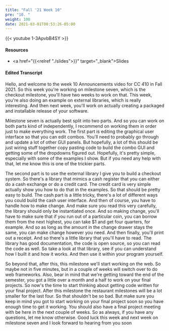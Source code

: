 ```yaml
---
title: "Fall '21 Week 10"
pre: "10. "
weight: 100
date: 2021-03-01T00:53:26-05:00
---
```


{{< youtube 1-3ApvbB4SY >}}

#### Resources

* <a href="{{<relref "./slides">}}" target="_blank">Slides</a>

#### Edited Transcript

Hello, and welcome to the week 10 Announcements video for CC 410 in Fall 2021. So this week you're working on milestone seven, which is the checkout milestone, you'll have two weeks to work on that. This week, you're also doing an example on external libraries, which is really interesting. And then next week, you'll work on actually creating a packaged and installable release of your software. 

Milestone seven is actually best split into two parts. And so you can work on both parts kind of independently, I recommend on working them in order just to make everything work. The first part is editing the graphical user interface so that you can edit combos. You'll need to probably go through and update a lot of other GUI panels. But hopefully, a lot of this should be just wiring stuff together copy pasting code to build the combo GUI and getting some of the dropdowns figured out. Hopefully, it's pretty simple, especially with some of the examples I show. But if you need any help with that, let me know this is one of the trickier parts. 

The second part is to use the external library I give you to build a checkout system. So there's a library that mimics a cash register that you can either do a cash exchange or do a credit card. The credit card is very simple actually show you how to do that in the examples. So that should be pretty easy to build. The cash part is a little tricky, there's a lot of different ways you could build the cash user interface. And then of course, you have to handle how to make change. And make sure you read this very carefully, the library should only be instantiated once. And so making change, you'll have to make sure that if you run out of a particular coin, you can borrow them from the next highest, you can take $1 and get four quarters, for example. And so as long as the amount in the change drawer stays the same, you can make change however you need. And then finally, you'll print out a receipt. And so there's a little library that you'll have to read. The library has good documentation, the code is open source, so you can read the code as well. So take a look at that library, see if you can understand how I built it and how it works. And then use it within your program yourself. 

So beyond that, after this, this milestone we'll start working on the web. So maybe not in five minutes, but in a couple of weeks will switch over to do web frameworks. Also, bear in mind that we're getting toward the end of the semester, you got a little over a month and a half to work on your final projects. So now's the time to start thinking about getting code written for your final project. After this milestone the restaurant milestones will be a lot smaller for the last four. So that shouldn't be so bad. But make sure you keep in mind you got to start working on your final project soon so you have enough time to get it working. You should also have a final project meeting with be here in the next couple of weeks. So as always, if you have any questions, let me know otherwise. Good luck this week and next week on milestone seven and I look forward to hearing from you soon 


